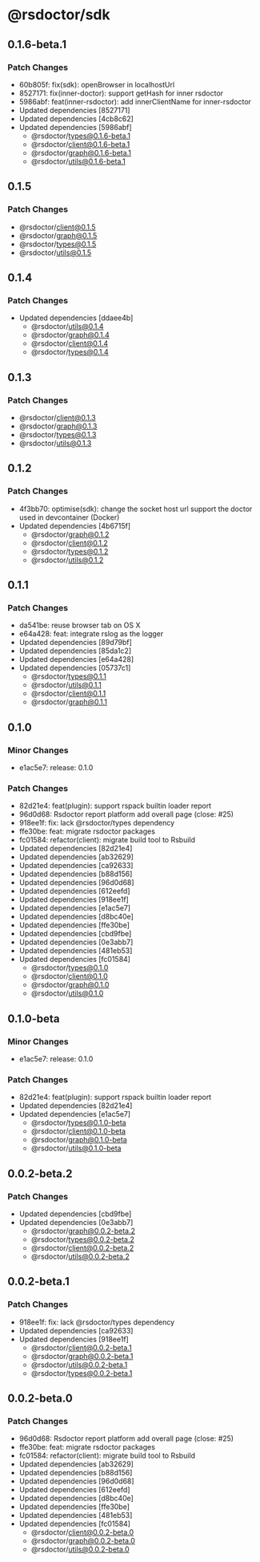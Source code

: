 # @rsdoctor/sdk

## 0.1.6-beta.1

### Patch Changes

- 60b805f: fix(sdk): openBrowser in localhostUrl
- 8527171: fix(inner-doctor): support getHash for inner rsdoctor
- 5986abf: feat(inner-rsdoctor): add innerClientName for inner-rsdoctor
- Updated dependencies [8527171]
- Updated dependencies [4cb8c62]
- Updated dependencies [5986abf]
  - @rsdoctor/types@0.1.6-beta.1
  - @rsdoctor/client@0.1.6-beta.1
  - @rsdoctor/graph@0.1.6-beta.1
  - @rsdoctor/utils@0.1.6-beta.1

## 0.1.5

### Patch Changes

- @rsdoctor/client@0.1.5
- @rsdoctor/graph@0.1.5
- @rsdoctor/types@0.1.5
- @rsdoctor/utils@0.1.5

## 0.1.4

### Patch Changes

- Updated dependencies [ddaee4b]
  - @rsdoctor/utils@0.1.4
  - @rsdoctor/graph@0.1.4
  - @rsdoctor/client@0.1.4
  - @rsdoctor/types@0.1.4

## 0.1.3

### Patch Changes

- @rsdoctor/client@0.1.3
- @rsdoctor/graph@0.1.3
- @rsdoctor/types@0.1.3
- @rsdoctor/utils@0.1.3

## 0.1.2

### Patch Changes

- 4f3bb70: optimise(sdk): change the socket host url support the doctor used in devcontainer (Docker)
- Updated dependencies [4b6715f]
  - @rsdoctor/graph@0.1.2
  - @rsdoctor/client@0.1.2
  - @rsdoctor/types@0.1.2
  - @rsdoctor/utils@0.1.2

## 0.1.1

### Patch Changes

- da541be: reuse browser tab on OS X
- e64a428: feat: integrate rslog as the logger
- Updated dependencies [89d79bf]
- Updated dependencies [85da1c2]
- Updated dependencies [e64a428]
- Updated dependencies [05737c1]
  - @rsdoctor/types@0.1.1
  - @rsdoctor/utils@0.1.1
  - @rsdoctor/client@0.1.1
  - @rsdoctor/graph@0.1.1

## 0.1.0

### Minor Changes

- e1ac5e7: release: 0.1.0

### Patch Changes

- 82d21e4: feat(plugin): support rspack builtin loader report
- 96d0d68: Rsdoctor report platform add overall page (close: #25)
- 918ee1f: fix: lack @rsdoctor/types dependency
- ffe30be: feat: migrate rsdoctor packages
- fc01584: refactor(client): migrate build tool to Rsbuild
- Updated dependencies [82d21e4]
- Updated dependencies [ab32629]
- Updated dependencies [ca92633]
- Updated dependencies [b88d156]
- Updated dependencies [96d0d68]
- Updated dependencies [612eefd]
- Updated dependencies [918ee1f]
- Updated dependencies [e1ac5e7]
- Updated dependencies [d8bc40e]
- Updated dependencies [ffe30be]
- Updated dependencies [cbd9fbe]
- Updated dependencies [0e3abb7]
- Updated dependencies [481eb53]
- Updated dependencies [fc01584]
  - @rsdoctor/types@0.1.0
  - @rsdoctor/client@0.1.0
  - @rsdoctor/graph@0.1.0
  - @rsdoctor/utils@0.1.0

## 0.1.0-beta

### Minor Changes

- e1ac5e7: release: 0.1.0

### Patch Changes

- 82d21e4: feat(plugin): support rspack builtin loader report
- Updated dependencies [82d21e4]
- Updated dependencies [e1ac5e7]
  - @rsdoctor/types@0.1.0-beta
  - @rsdoctor/client@0.1.0-beta
  - @rsdoctor/graph@0.1.0-beta
  - @rsdoctor/utils@0.1.0-beta

## 0.0.2-beta.2

### Patch Changes

- Updated dependencies [cbd9fbe]
- Updated dependencies [0e3abb7]
  - @rsdoctor/graph@0.0.2-beta.2
  - @rsdoctor/types@0.0.2-beta.2
  - @rsdoctor/client@0.0.2-beta.2
  - @rsdoctor/utils@0.0.2-beta.2

## 0.0.2-beta.1

### Patch Changes

- 918ee1f: fix: lack @rsdoctor/types dependency
- Updated dependencies [ca92633]
- Updated dependencies [918ee1f]
  - @rsdoctor/client@0.0.2-beta.1
  - @rsdoctor/graph@0.0.2-beta.1
  - @rsdoctor/utils@0.0.2-beta.1
  - @rsdoctor/types@0.0.2-beta.1

## 0.0.2-beta.0

### Patch Changes

- 96d0d68: Rsdoctor report platform add overall page (close: #25)
- ffe30be: feat: migrate rsdoctor packages
- fc01584: refactor(client): migrate build tool to Rsbuild
- Updated dependencies [ab32629]
- Updated dependencies [b88d156]
- Updated dependencies [96d0d68]
- Updated dependencies [612eefd]
- Updated dependencies [d8bc40e]
- Updated dependencies [ffe30be]
- Updated dependencies [481eb53]
- Updated dependencies [fc01584]
  - @rsdoctor/client@0.0.2-beta.0
  - @rsdoctor/graph@0.0.2-beta.0
  - @rsdoctor/utils@0.0.2-beta.0
